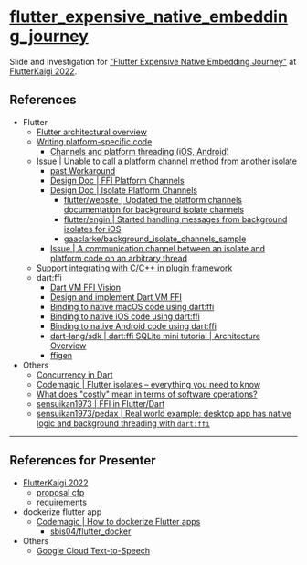 # [flutter_expensive_native_embedding_journey](https://sensuikan1973.github.io/flutter_expensive_native_embedding_journey)

Slide and Investigation for ["Flutter Expensive Native Embedding Journey"](https://fortee.jp/flutterkaigi-2022/proposal/d6a2b41c-e765-4d5f-845d-9290148cd880) at [FlutterKaigi 2022](https://flutterkaigi.jp/2022/).

## References

- Flutter
  - [Flutter architectural overview](https://docs.flutter.dev/resources/architectural-overview)
  - [Writing platform-specific code](https://docs.flutter.dev/development/platform-integration/platform-channels)
    - [Channels and platform threading (iOS, Android)](https://docs.flutter.dev/development/platform-integration/platform-channels#channels-and-platform-threading)
  - [Issue | Unable to call a platform channel method from another isolate](https://github.com/flutter/flutter/issues/13937)
    - [past Workaround](https://github.com/flutter/flutter/issues/13937#issuecomment-1155630152)
    - [Design Doc | FFI Platform Channels](https://docs.google.com/document/d/1QhCs6RnDHG9ltYDOx9jaPg-s4sxOTFMC_kt3AZdf25g)
    - [Design Doc | Isolate Platform Channels](https://github.com/flutter/flutter/issues/13937#issuecomment-1203232254)
      - [flutter/website | Updated the platform channels documentation for background isolate channels](https://github.com/flutter/website/pull/7592)
      - [flutter/engin | Started handling messages from background isolates for iOS](https://github.com/flutter/engine/pull/35174)
      - [gaaclarke/background_isolate_channels_sample](https://github.com/gaaclarke/background_isolate_channels_sample)
    - [Issue | A communication channel between an isolate and platform code on an arbitrary thread](https://github.com/flutter/flutter/issues/29081)
  - [Support integrating with C/C++ in plugin framework](https://github.com/flutter/flutter/issues/7053)
  - dart:ffi
    - [Dart VM FFI Vision](https://gist.github.com/mraleph/2582b57737711da40262fad71215d62e)
    - [Design and implement Dart VM FFI](https://github.com/dart-lang/sdk/issues/34452)
    - [Binding to native macOS code using dart:ffi](https://docs.flutter.dev/development/platform-integration/macos/c-interop)
    - [Binding to native iOS code using dart:ffi](https://docs.flutter.dev/development/platform-integration/ios/c-interop)
    - [Binding to native Android code using dart:ffi](https://docs.flutter.dev/development/platform-integration/android/c-interop)
    - [dart-lang/sdk | dart:ffi SQLite mini tutorial | Architecture Overview](https://github.com/dart-lang/sdk/blob/master/samples/ffi/sqlite/docs/sqlite-tutorial.md#architecture-overview)
    - [ffigen](https://pub.dev/packages/ffigen)
- Others
  - [Concurrency in Dart](https://dart.dev/guides/language/concurrency)
  - [Codemagic | Flutter isolates – everything you need to know](https://blog.codemagic.io/understanding-flutter-isolates/)
  - [What does "costly" mean in terms of software operations?](https://stackoverflow.com/a/9888431)
  - [sensuikan1973 | FFI in Flutter/Dart](https://speakerdeck.com/sensuikan1973/dart)
  - [sensuikan1973/pedax | Real world example: desktop app has native logic and background threading with `dart:ffi`](https://github.com/sensuikan1973/pedax)

---

## References for Presenter

- [FlutterKaigi 2022](https://flutterkaigi.jp/2022/)
  - [proposal cfp](https://fortee.jp/flutterkaigi-2022/speaker/proposal/cfp)
  - [requirements](https://flutterkaigi.jp/flutterkaigi/Precautions-for-Recording.ja.html)
- dockerize flutter app
  - [Codemagic | How to dockerize Flutter apps](https://blog.codemagic.io/how-to-dockerize-flutter-apps/)
    - [sbis04/flutter_docker](https://github.com/sbis04/flutter_docker)
- Others
  - [Google Cloud Text-to-Speech](https://cloud.google.com/text-to-speech/)
